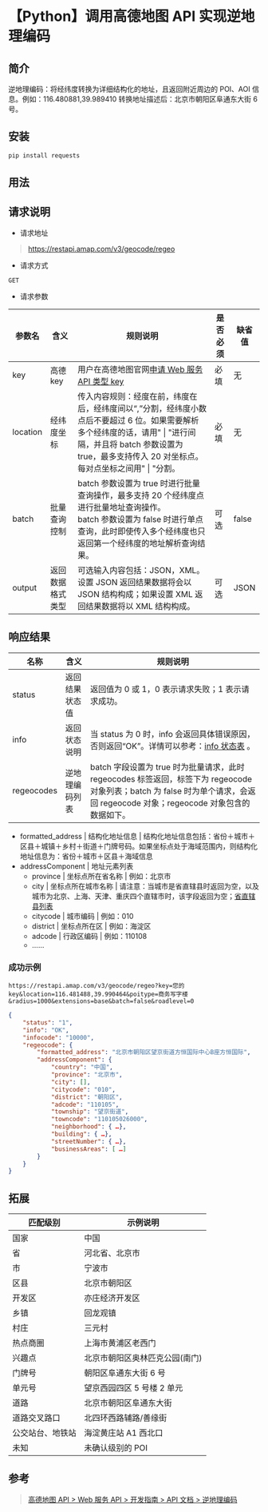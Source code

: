 # 【Python】调用高德地图 API 实现逆地理编码

## 简介

逆地理编码：将经纬度转换为详细结构化的地址，且返回附近周边的 POI、AOI 信息。例如：116.480881,39.989410 转换地址描述后：北京市朝阳区阜通东大街 6 号。

## 安装

```bash
pip install requests
```

## 用法

## 请求说明

- 请求地址

> https://restapi.amap.com/v3/geocode/regeo

- 请求方式

`GET`

- 请求参数

| 参数名   | 含义             | 规则说明                                                                                                                                                                                                                       | 是否必须 | 缺省值 |
| -------- | ---------------- | ------------------------------------------------------------------------------------------------------------------------------------------------------------------------------------------------------------------------------ | -------- | ------ |
| key      | 高德 key         | 用户在高德地图官网[申请 Web 服务 API 类型 key](https://lbs.amap.com/dev/)                                                                                                                                                      | 必填     | 无     |
| location | 经纬度坐标       | 传入内容规则：经度在前，纬度在后，经纬度间以“,”分割，经纬度小数点后不要超过 6 位。如果需要解析多个经纬度的话，请用" &vert; "进行间隔，并且将 batch 参数设置为 true，最多支持传入 20 对坐标点。每对点坐标之间用" &vert; "分割。 | 必填     | 无     |
| batch    | 批量查询控制     | batch 参数设置为 true 时进行批量查询操作，最多支持 20 个经纬度点进行批量地址查询操作。<br>batch 参数设置为 false 时进行单点查询，此时即使传入多个经纬度也只返回第一个经纬度的地址解析查询结果。                                | 可选     | false  |
| output   | 返回数据格式类型 | 可选输入内容包括：JSON，XML。设置 JSON 返回结果数据将会以 JSON 结构构成；如果设置 XML 返回结果数据将以 XML 结构构成。                                                                                                          | 可选     | JSON   |

## 响应结果

| 名称       | 含义           | 规则说明                                                                                                                                                                      |
| ---------- | -------------- | ----------------------------------------------------------------------------------------------------------------------------------------------------------------------------- |
| status     | 返回结果状态值 | 返回值为 0 或 1，0 表示请求失败；1 表示请求成功。                                                                                                                             |
| info       | 返回状态说明   | 当 status 为 0 时，info 会返回具体错误原因，否则返回“OK”。详情可以参考：[info 状态表](https://lbs.amap.com/api/webservice/guide/tools/info) 。                                |
| regeocodes | 逆地理编码列表 | batch 字段设置为 true 时为批量请求，此时 regeocodes 标签返回，标签下为 regeocode 对象列表；batch 为 false 时为单个请求，会返回 regeocode 对象；regeocode 对象包含的数据如下。 |

- formatted_address | 结构化地址信息 | 结构化地址信息包括：省份＋城市＋区县＋城镇＋乡村＋街道＋门牌号码。如果坐标点处于海域范围内，则结构化地址信息为：省份＋城市＋区县＋海域信息
- addressComponent | 地址元素列表
  - province | 坐标点所在省名称 | 例如：北京市
  - city | 坐标点所在城市名称 | 请注意：当城市是省直辖县时返回为空，以及城市为北京、上海、天津、重庆四个直辖市时，该字段返回为空；[省直辖县列表](https://lbs.amap.com/faq/webservice/webservice-api/geocoding/43267)
  - citycode | 城市编码 | 例如：010
  - district | 坐标点所在区 | 例如：海淀区
  - adcode | 行政区编码 | 例如：110108
  - ……

### 成功示例

```plainText
https://restapi.amap.com/v3/geocode/regeo?key=您的key&location=116.481488,39.990464&poitype=商务写字楼&radius=1000&extensions=base&batch=false&roadlevel=0
```

```json
{
    "status": "1",
    "info": "OK",
    "infocode": "10000",
    "regeocode": {
        "formatted_address": "北京市朝阳区望京街道方恒国际中心B座方恒国际",
        "addressComponent": {
            "country": "中国",
            "province": "北京市",
            "city": [],
            "citycode": "010",
            "district": "朝阳区",
            "adcode": "110105",
            "township": "望京街道",
            "towncode": "110105026000",
            "neighborhood": { …},
            "building": { …},
            "streetNumber": { …},
            "businessAreas": [ …]
        }
    }
}
```

## 拓展

| 匹配级别         | 示例说明                       |
| ---------------- | ------------------------------ |
| 国家             | 中国                           |
| 省               | 河北省、北京市                 |
| 市               | 宁波市                         |
| 区县             | 北京市朝阳区                   |
| 开发区           | 亦庄经济开发区                 |
| 乡镇             | 回龙观镇                       |
| 村庄             | 三元村                         |
| 热点商圈         | 上海市黄浦区老西门             |
| 兴趣点           | 北京市朝阳区奥林匹克公园(南门) |
| 门牌号           | 朝阳区阜通东大街 6 号          |
| 单元号           | 望京西园四区 5 号楼 2 单元     |
| 道路             | 北京市朝阳区阜通东大街         |
| 道路交叉路口     | 北四环西路辅路/善缘街          |
| 公交站台、地铁站 | 海淀黄庄站 A1 西北口           |
| 未知             | 未确认级别的 POI               |

## 参考

> [高德地图 API > Web 服务 API > 开发指南 > API 文档 > 逆地理编码](https://lbs.amap.com/api/webservice/guide/api/georegeo/#regeo)
